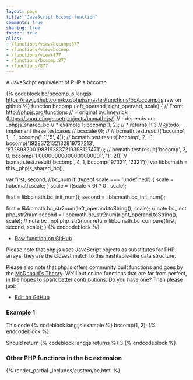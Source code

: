 ```yaml
---
layout: page
title: "JavaScript bccomp function"
comments: true
sharing: true
footer: true
alias:
- /functions/view/bccomp:877
- /functions/view/bccomp
- /functions/view/877
- /functions/bccomp:877
- /functions/877
---
```

<!-- Generated by Rakefile:build -->
A JavaScript equivalent of PHP's bccomp

{% codeblock bc/bccomp.js lang:js https://raw.github.com/kvz/phpjs/master/functions/bc/bccomp.js raw on github %}
function bccomp (left_operand, right_operand, scale) {
  // From: http://phpjs.org/functions
  // +   original by: lmeyrick (https://sourceforge.net/projects/bcmath-js/)
  // -    depends on: _phpjs_shared_bc
  // *     example 1: bccomp(1, 2);
  // *     returns 1: 3
  //  @todo: implement these testcases
  //        bcscale(0);
  //
  //        bcmath.test.result('bccomp', 1, -1, bccomp('-1','5', 4));
  //        bcmath.test.result('bccomp', 2, -1, bccomp('1928372132132819737213', '8728932001983192837219398127471'));
  //        bcmath.test.result('bccomp', 3,  0, bccomp('1.00000000000000000001', '1', 2));
  //        bcmath.test.result('bccomp', 4,  1, bccomp('97321', '2321'));
  var libbcmath = this._phpjs_shared_bc();

  var first, second; //bc_num
  if (typeof scale === 'undefined') {
    scale = libbcmath.scale;
  }
  scale = ((scale < 0) ? 0 : scale);

  first = libbcmath.bc_init_num();
  second = libbcmath.bc_init_num();

  first = libbcmath.bc_str2num(left_operand.toString(), scale); // note bc_ not php_str2num
  second = libbcmath.bc_str2num(right_operand.toString(), scale); // note bc_ not php_str2num
  return libbcmath.bc_compare(first, second, scale);
}
{% endcodeblock %}

 - [Raw function on GitHub](https://github.com/kvz/phpjs/blob/master/functions/bc/bccomp.js)

Please note that php.js uses JavaScript objects as substitutes for PHP arrays, they are 
the closest match to this hashtable-like data structure. 

Please also note that php.js offers community built functions and goes by the 
[McDonald's Theory](https://medium.com/what-i-learned-building/9216e1c9da7d). We'll put online 
functions that are far from perfect, in the hopes to spark better contributions. 
Do you have one? Then please just: 

 - [Edit on GitHub](https://github.com/kvz/phpjs/edit/master/functions/bc/bccomp.js)

### Example 1
This code
{% codeblock lang:js example %}
bccomp(1, 2);
{% endcodeblock %}

Should return
{% codeblock lang:js returns %}
3
{% endcodeblock %}


### Other PHP functions in the bc extension
{% render_partial _includes/custom/bc.html %}
